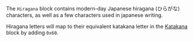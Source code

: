 The `Hiragana` block contains modern-day Japanese hiragana (ひらがな) characters, as well as a few characters used in japanese writing.

Hiragana letters will map to their equivalent katakana letter in the [Katakana](/blocks/Katakana) block by adding `0x60`.
